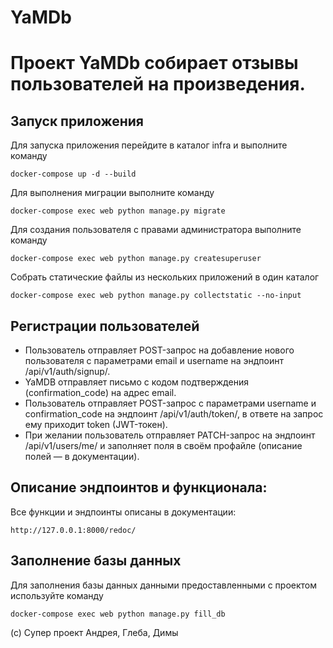 # YaMDb

# Проект YaMDb собирает отзывы пользователей на произведения. 

## Запуск приложения

Для запуска приложения перейдите в каталог infra и выполните команду
```
docker-compose up -d --build                          
```
Для выполнения миграции выполните команду
```
docker-compose exec web python manage.py migrate
````
Для создания пользователя с правами администратора выполните команду
```
docker-compose exec web python manage.py createsuperuser
```
Собрать статические файлы из нескольких приложений в один каталог
```
docker-compose exec web python manage.py collectstatic --no-input 
```
## Регистрации пользователей
- Пользователь отправляет POST-запрос на добавление нового пользователя с параметрами email и username на эндпоинт /api/v1/auth/signup/.
- YaMDB отправляет письмо с кодом подтверждения (confirmation_code) на адрес email.
- Пользователь отправляет POST-запрос с параметрами username и confirmation_code на эндпоинт /api/v1/auth/token/, в ответе на запрос ему приходит token (JWT-токен).
- При желании пользователь отправляет PATCH-запрос на эндпоинт /api/v1/users/me/ и заполняет поля в своём профайле (описание полей — в документации).
## Описание эндпоинтов и функционала:

Все функции и эндпоинты описаны в документации:
```
http://127.0.0.1:8000/redoc/
```
## Заполнение базы данных

Для заполнения базы данных данными предоставленными с проектом используйте команду 
```
docker-compose exec web python manage.py fill_db
``` 
(с) Супер проект Андрея, Глеба, Димы
